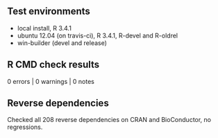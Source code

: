 ## Test environments
* local install, R 3.4.1
* ubuntu 12.04 (on travis-ci), R 3.4.1, R-devel and R-oldrel
* win-builder (devel and release)

## R CMD check results

0 errors | 0 warnings | 0 notes


## Reverse dependencies

Checked all 208 reverse dependencies on CRAN and BioConductor, no regressions.
